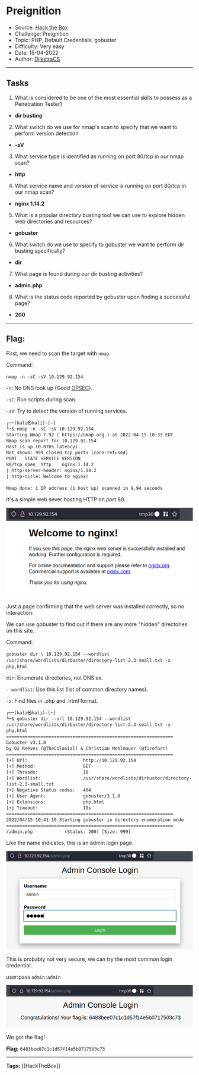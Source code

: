 # Preignition
* Source: [Hack the Box](https://hackthebox.com/)
* Challenge: Preignition
* Topic: PHP, Default Credentials, gobuster
* Difficulty: Very easy
* Date: 15-04-2022
* Author: [DjikstraCS](https://github.com/DjikstraCS)

---
## Tasks
1. What is considered to be one of the most essential skills to possess as a Penetration Tester? 
 - **dir busting**
2. What switch do we use for nmap's scan to specify that we want to perform version detection 
- **-sV**
3. What service type is identified as running on port 80/tcp in our nmap scan? 
- **http**
4. What service name and version of service is running on port 80/tcp in our nmap scan? 
- **nginx 1.14.2**
5. What is a popular directory busting tool we can use to explore hidden web directories and resources? 
- **gobuster**
6. What switch do we use to specify to gobuster we want to perform dir busting specifically? 
- **dir**
7. What page is found during our dir busting activities? 
- **admin.php**
8. What is the status code reported by gobuster upon finding a successful page? 
- **200**

---
## Flag:
First, we need to scan the target with `nmap`.

Command:

`nmap -n -sC -sV 10.129.92.154`

`-n`: No DNS look up (Good [OPSEC](https://en.wikipedia.org/wiki/Operations_security)).

`-sC`: Run scripts during scan.

`-sV`: Try to detect the version of running services.

```console
┌──(kali㉿kali)-[~]
└─$ nmap -n -sC -sV 10.129.92.154
Starting Nmap 7.92 ( https://nmap.org ) at 2022-04-15 10:33 EDT
Nmap scan report for 10.129.92.154
Host is up (0.070s latency).
Not shown: 999 closed tcp ports (conn-refused)
PORT   STATE SERVICE VERSION
80/tcp open  http    nginx 1.14.2
|_http-server-header: nginx/1.14.2
|_http-title: Welcome to nginx!

Nmap done: 1 IP address (1 host up) scanned in 9.94 seconds
```

It's a simple web sever hosting HTTP on port 80.

![](./attachments/Pasted%20image%2020220415165113.png)

Just a page confirming that the web server was installed correctly, so no interaction.

We can use gobuster to find out if there are any more "hidden" directories on this site.

Command:

`gobuster dir \ 10.129.92.154 --wordlist /usr/share/wordlists/dirbuster/directory-list-2.3-small.txt -x php,html`

`dir`: Enumerate directories, not DNS ex.

`--wordlist`: Use this list (list of common directory names).

`-x`: Find files in .php and .html format.

```console
┌──(kali㉿kali)-[~]
└─$ gobuster dir --url 10.129.92.154 --wordlist /usr/share/wordlists/dirbuster/directory-list-2.3-small.txt -x php,html
===============================================================
Gobuster v3.1.0
by OJ Reeves (@TheColonial) & Christian Mehlmauer (@firefart)
===============================================================
[+] Url:                     http://10.129.92.154
[+] Method:                  GET
[+] Threads:                 10
[+] Wordlist:                /usr/share/wordlists/dirbuster/directory-list-2.3-small.txt
[+] Negative Status codes:   404
[+] User Agent:              gobuster/3.1.0
[+] Extensions:              php,html
[+] Timeout:                 10s
===============================================================
2022/04/15 10:41:10 Starting gobuster in directory enumeration mode
===============================================================
/admin.php            (Status: 200) [Size: 999]
```

Like the name indicates, this is an admin login page.

![](./attachments/Pasted%20image%2020220415170642.png)

This is probably not very secure, we can try the most common login credential:

user:pass `admin:admin`

![](./attachments/Pasted%20image%2020220415171032.png)

We got the flag!

**Flag:** `6483bee07c1c1d57f14e5b0717503c73`

---
**Tags:** [[HackTheBox]]